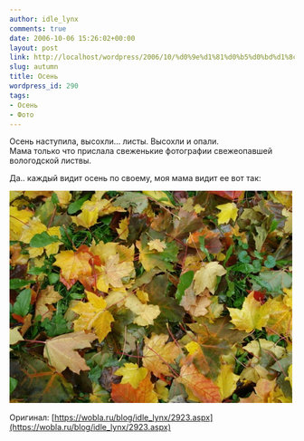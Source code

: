 ```yaml
---
author: idle_lynx
comments: true
date: 2006-10-06 15:26:02+00:00
layout: post
link: http://localhost/wordpress/2006/10/%d0%9e%d1%81%d0%b5%d0%bd%d1%8c/
slug: autumn
title: Осень
wordpress_id: 290
tags:
- Осень
- Фото
---
```


Осень наступила, высохли... листы. Высохли и опали.  
Мама только что прислала свеженькие фотографии свежеопавшей вологодской листвы.

Да.. каждый видит осень по своему, моя мама видит ее вот так:

![Autumn](images/2007/05/464fc43e-cdb2-451b-a34b-9151209ec478.jpg)

Оригинал: [https://wobla.ru/blog/idle_lynx/2923.aspx](https://wobla.ru/blog/idle_lynx/2923.aspx)
